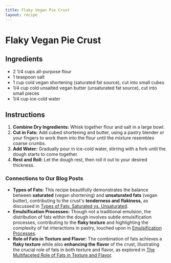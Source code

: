 ```yaml
---
title: Flaky Vegan Pie Crust
layout: recipe
---
```


# Flaky Vegan Pie Crust  
  
## Ingredients  
  
* 2 1/4 cups all-purpose flour  
* 1 teaspoon salt  
* 1 cup cold vegan shortening (saturated fat source), cut into small cubes  
* 1/4 cup cold unsalted vegan butter (unsaturated fat source), cut into small pieces  
* 1/4 cup ice-cold water  
  
## Instructions  
  
1. **Combine Dry Ingredients:** Whisk together flour and salt in a large bowl.  
2. **Cut in Fats:** Add cubed shortening and butter, using a pastry blender or your fingers to work them into the flour until the mixture resembles coarse crumbs.  
3. **Add Water:** Gradually pour in ice-cold water, stirring with a fork until the dough starts to come together.  
4. **Rest and Roll:** Let the dough rest, then roll it out to your desired thickness.  
  
### Connections to Our Blog Posts  
  
* **Types of Fats:** This recipe beautifully demonstrates the balance between **saturated** (vegan shortening) and **unsaturated fats** (vegan butter), contributing to the crust's **tenderness and flakiness**, as discussed in [Types of Fats: Saturated vs. Unsaturated](#types-of-fats-saturated-vs-unsaturated).  
* **Emulsification Processes:** Though not a traditional emulsion, the distribution of fats within the dough involves subtle emulsification processes, contributing to the **flaky texture** and highlighting the complexity of fat interactions in pastry, touched upon in [Emulsification Processes](#emulsification-processes).  
* **Role of Fats in Texture and Flavor:** The combination of fats achieves a **flaky texture** while also **enhancing the flavor** of the crust, illustrating the crucial role of fats in both texture and flavor, as explored in [The Multifaceted Role of Fats in Texture and Flavor](#the-multifaceted-role-of-fats-in-texture-and-flavor).  
